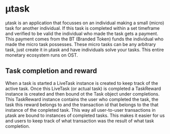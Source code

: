# µtask

µtask is an application that focusses on an individual making a small (micro) task for another individual. If this task is completed within a set timeframe and verified to be valid the individual who made the task gets a payment. This payment comes from the BT (Branded Token) funds the individual who made the micro task possesses. These micro tasks can be any arbitrary task, just create it in µtask and have individuals solve your tasks. This entire monetary ecosystem runs on OST.

## Task completion and reward
When a task is started a LiveTask instance is created to keep track of the active task. Once this LiveTask (or actual task) is completed a TaskReward instance is created and then bound ot the Task object under completions. This TaskReward instance contains the user who completed the task, the task this reward belongs to and the transaction id that belongs to the that instance of the conpleted task. This way all user-to-user transactions in µtask are bound to instances of completed tasks. This makes it easier for us and users to keep track of what transaction was the result of what task completion.